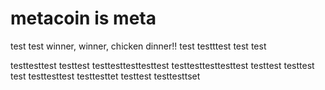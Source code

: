 # metacoin is meta

test
test
winner, winner, chicken dinner!!
test
testttest
test
test

testtesttest
testtest
testtesttesttesttest
testtesttesttesttest
testtest
testtest
test
testtesttest
testtesttet
testtest
testtesttset
